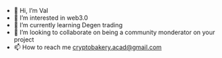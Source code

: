 - 👋 Hi, I’m Val
- 👀 I’m interested in web3.0
- 🌱 I’m currently learning Degen trading
- 💞️ I’m looking to collaborate on being a community monderator on your project
- 📫 How to reach me cryptobakery.acad@gmail.com

<!---
Vshork/Vshork is a ✨ special ✨ repository because its `README.md` (this file) appears on your GitHub profile.
You can click the Preview link to take a look at your changes.
--->
